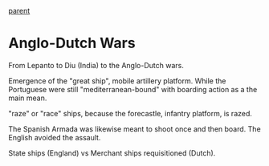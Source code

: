 [parent](real)

# Anglo-Dutch Wars

From Lepanto to Diu (India) to the Anglo-Dutch wars.

Emergence of the "great ship", mobile artillery platform. While the Portuguese were still "mediterranean-bound" with boarding action as a the main mean.

"raze" or "race" ships, because the forecastle, infantry platform, is razed.

The Spanish Armada was likewise meant to shoot once and then board. The English avoided the assault.

State ships (England) vs Merchant ships requisitioned (Dutch).

